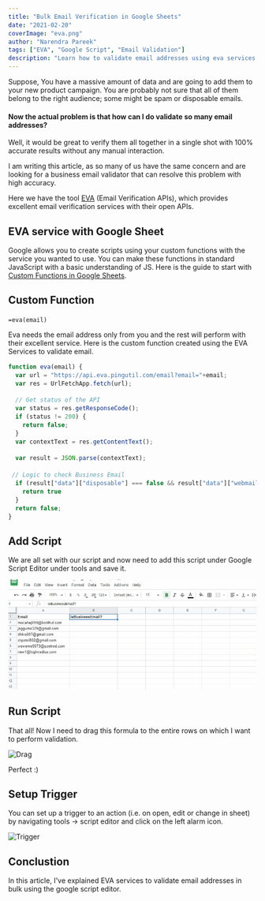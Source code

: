 ```yaml
---
title: "Bulk Email Verification in Google Sheets"
date: "2021-02-20"
coverImage: "eva.png"
author: "Narendra Pareek"
tags: ["EVA", "Google Script", "Email Validation"]
description: "Learn how to validate email addresses using eva services in Google Sheets."
---
```


Suppose, You have a massive amount of data and are going to add them to your new product campaign. You are probably not sure that all of them belong to the right audience; some might be spam or disposable emails.

#### Now the actual problem is that how can I do validate so many email addresses?

Well, it would be great to verify them all together in a single shot with 100% accurate results without any manual interaction.

I am writing this article, as so many of us have the same concern and are looking for a business email validator that can resolve this problem with high accuracy.

Here we have the tool [EVA](https://eva.pingutil.com/) (Email Verification APIs), which provides excellent email verification services with their open APIs.

## EVA service with Google Sheet

Google allows you to create scripts using your custom functions with the service you wanted to use. You can make these functions in standard JavaScript with a basic understanding of JS. Here is the guide to start with [Custom Functions in Google Sheets](https://developers.google.com/apps-script/guides/sheets/functions).

## Custom Function

`=eva(email)`

Eva needs the email address only from you and the rest will perform with their excellent service. Here is the custom function created using the EVA Services to validate email.

```js
function eva(email) {
  var url = "https://api.eva.pingutil.com/email?email="+email;
  var res = UrlFetchApp.fetch(url);

  // Get status of the API
  var status = res.getResponseCode();
  if (status != 200) {
    return false;
  }
  var contextText = res.getContentText();
 
  var result = JSON.parse(contextText);
 
 // Logic to check Business Email
  if (result["data"]["disposable"] === false && result["data"]["webmail"] === false &&  result["data"]["spam"]  === false && result["data"]["deliverable"] === true) {
    return true
  }
  return false;
}
```


## Add Script
We are all set with our script and now need to add this script under Google Script Editor under tools and save it.

![Google Script](script-editor.gif)

## Run Script

That all! Now I need to drag this formula to the entire rows on which I want to perform validation.

![Drag](drag.gif)

Perfect :)

## Setup Trigger
You can set up a trigger to an action (i.e. on open, edit or change in sheet) by navigating tools -> script editor and click on the left alarm icon.

![Trigger](trigger.gif)


## Conclustion
In this article, I've explained EVA services to validate email addresses in bulk using the google script editor.
